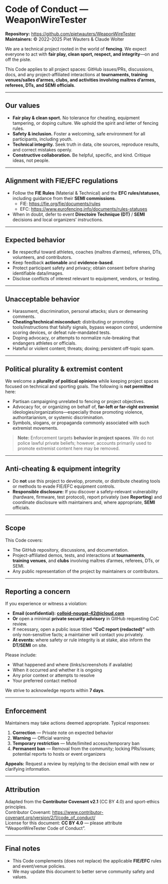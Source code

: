 # Code of Conduct — WeaponWireTester

**Repository:** https://github.com/pietwauters/WeaponWireTester  
**Maintainers:** © 2022–2025 Piet Wauters & Claude Wolter

We are a technical project rooted in the world of **fencing**. We expect everyone to act with **fair play, clean sport, respect, and integrity**—on and off the piste.

This Code applies to all project spaces: GitHub issues/PRs, discussions, docs, and any project-affiliated interactions at **tournaments, training venues/salles d’armes, clubs, and activities involving maîtres d’armes, referees, DTs, and SEMI officials**.

---

## Our values

- **Fair play & clean sport.** No tolerance for cheating, equipment tampering, or doping culture. We uphold the spirit and letter of fencing rules.
- **Safety & inclusion.** Foster a welcoming, safe environment for all participants, including youth.
- **Technical integrity.** Seek truth in data, cite sources, reproduce results, and correct mistakes openly.
- **Constructive collaboration.** Be helpful, specific, and kind. Critique ideas, not people.

---

## Alignment with FIE/EFC regulations

- Follow the **FIE Rules** (Material & Technical) and the **EFC rules/statuses**, including guidance from their **SEMI commissions**.  
  - FIE: https://fie.org/fie/documents/rules  
  - EFC: https://www.eurofencing.info/documents/rules-statuses
- When in doubt, defer to event **Directoire Technique (DT)** / **SEMI** decisions and local organizers’ instructions.

---

## Expected behavior

- Be respectful toward athletes, coaches (maîtres d’armes), referees, DTs, volunteers, and contributors.
- Keep feedback **actionable** and **evidence-based**.
- Protect participant safety and privacy; obtain consent before sharing identifiable data/images.
- Disclose conflicts of interest relevant to equipment, vendors, or testing.

---

## Unacceptable behavior

- Harassment, discrimination, personal attacks; slurs or demeaning comments.
- **Cheating/technical misconduct:** distributing or promoting tools/instructions that falsify signals, bypass weapon control, undermine scoring devices, or defeat rule-mandated tests.
- Doping advocacy, or attempts to normalize rule-breaking that endangers athletes or officials.
- Hateful or violent content; threats; doxing; persistent off-topic spam.

---

## Political plurality & extremist content

We welcome a **plurality of political opinions** while keeping project spaces focused on technical and sporting goals. The following is **not permitted** here:

- Partisan campaigning unrelated to fencing or project objectives.
- Advocacy for, or organizing on behalf of, **far-left or far-right extremist** ideologies/organizations—especially those promoting violence, authoritarianism, or systemic discrimination.
- Symbols, slogans, or propaganda commonly associated with such extremist movements.

> **Note:** Enforcement targets **behavior in project spaces**. We do not police lawful private beliefs; however, accounts primarily used to promote extremist content here may be removed.

---

## Anti-cheating & equipment integrity

- Do **not** use this project to develop, promote, or distribute cheating tools or methods to evade FIE/EFC equipment controls.
- **Responsible disclosure:** If you discover a safety-relevant vulnerability (hardware, firmware, test protocol), report privately (see **Reporting**) and coordinate disclosure with maintainers and, where appropriate, **SEMI** officials.

---

## Scope

This Code covers:
- The GitHub repository, discussions, and documentation.
- Project-affiliated demos, tests, and interactions at **tournaments**, **training venues**, and **clubs** involving maîtres d’armes, referees, DTs, or SEMI.
- Any public representation of the project by maintainers or contributors.

---

## Reporting a concern

If you experience or witness a violation:

- **Email (confidential):** **colloid-nougat-42@icloud.com**  
- **Or** open a minimal **private security advisory** in GitHub requesting CoC review.  
- If necessary, open a public issue titled **“CoC report (redacted)”** with only non-sensitive facts; a maintainer will contact you privately.
- **At events:** where safety or rule integrity is at stake, also inform the **DT/SEMI** on site.

Please include:
- What happened and where (links/screenshots if available)
- When it occurred and whether it is ongoing
- Any prior context or attempts to resolve
- Your preferred contact method

We strive to acknowledge reports within **7 days**.

---

## Enforcement

Maintainers may take actions deemed appropriate. Typical responses:

1. **Correction** — Private note on expected behavior  
2. **Warning** — Official warning  
3. **Temporary restriction** — Mute/limited access/temporary ban  
4. **Permanent ban** — Removal from the community; locking PRs/issues; potential reports to hosts or event organizers

**Appeals:** Request a review by replying to the decision email with new or clarifying information.

---

## Attribution

Adapted from the **Contributor Covenant v2.1** (CC BY 4.0) and sport-ethics principles.  
Contributor Covenant: https://www.contributor-covenant.org/version/2/1/code_of_conduct/  
License for this document: **CC BY 4.0** — please attribute “WeaponWireTester Code of Conduct”.

---

## Final notes

- This Code complements (does not replace) the applicable **FIE/EFC** rules and event/venue policies.  
- We may update this document to better serve community safety and values.
